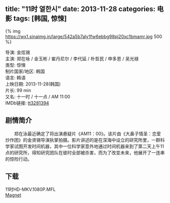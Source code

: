 title: "11时 열한시"
date: 2013-11-28
categories: 电影
tags: [韩国, 惊悚]
---
{% img https://wx1.sinaimg.in/large/542a5b7aly1fw6ebbg98pj20xc1bmamr.jpg 500 %}

导演: 金炫锡  
主演: 郑在咏 / 金玉彬 / 崔丹尼尔 / 李代延 / 朴哲民 / 申多恩 / 吴光禄  
类型: 惊悚  
制片国家/地区: 韩国  
语言: 韩语  
上映日期: 2013-11-28(韩国)  
片长: 99 min  
又名: 十一时 / 十一点 / AM 11:00  
IMDb链接: [tt3281394](http://www.imdb.com/title/tt3281394)

## 剧情简介

　　郑在泳最近确定了将出演悬疑片《AM11：00》。该片由《大鼻子情圣：恋爱炒作团》的金贤锡导演执掌拍摄。影片讲述的是在深海中设立的研究所里，一群科学家试图开发时间机器，其中一位科学家意外地通过时间机器来到了第二天上午11点的研究所，得知研究团队在彼时全部被杀害，而为了改变未来，他展开了一连串的惊险行动。

## 下载

11时HD-MKV.1080P.MFL  
[Magnet](magnet:?xt=urn:btih:83A641FC7663DD74D7F5CABF9D146687C53BE852)
